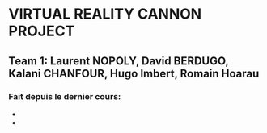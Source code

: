 # VIRTUAL REALITY CANNON PROJECT

## Team 1: Laurent NOPOLY, David BERDUGO, Kalani CHANFOUR, Hugo Imbert, Romain Hoarau

### Fait depuis le dernier cours:

- 
- 
